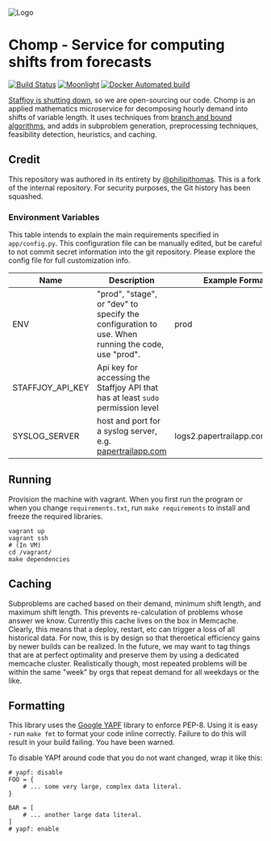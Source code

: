 ![Logo](https://i.imgur.com/deZ3wCa.jpg)

# Chomp - Service for computing shifts from forecasts

[![Build Status](https://travis-ci.org/Staffjoy/chomp-decomposition.svg?branch=master)](https://travis-ci.org/Staffjoy/chomp-decomposition) [![Moonlight](https://img.shields.io/badge/contractors-1-brightgreen.svg)](https://moonlightwork.com/staffjoy) [![Docker Automated build](https://img.shields.io/docker/automated/jrottenberg/ffmpeg.svg)](https://hub.docker.com/r/staffjoy/chomp-decomposition/)

[Staffjoy is shutting down](https://blog.staffjoy.com/staffjoy-is-shutting-down-39f7b5d66ef6#.ldsdqb1kp), so we are open-sourcing our code. Chomp is an applied mathematics microservice for decomposing hourly demand into shifts of variable length. It uses techniques from [branch and bound algorithms](https://en.wikipedia.org/wiki/Branch_and_bound), and adds in subproblem generation, preprocessing techniques, feasibility detection, heuristics, and caching. 

## Credit

This repository was authored in its entirety by [@philipithomas](https://github.com/philipithomas). This is a fork of the internal repository. For security purposes, the Git history has been squashed.

### Environment Variables

This table intends to explain the main requirements specified in `app/config.py`. This configuration file can be manually edited, but be careful to not commit secret information into the git repository. Please explore the config file for full customization info.

Name | Description | Example Format
---- | ----------- | --------------
ENV | "prod", "stage", or "dev" to specify the configuration to use. When running the code, use "prod". | prod
STAFFJOY_API_KEY | Api key for accessing the Staffjoy API that has at least `sudo` permission level | 
SYSLOG_SERVER | host and port for a syslog server, e.g. [papertrailapp.com](http://papertrailapp.com) | logs2.papertrailapp.com:12345

## Running

Provision the machine with vagrant. When you first run the program or when you change `requirements.txt`, run `make requirements` to install and freeze the required libraries. 

```
vagrant up
vagrant ssh
# (In VM)
cd /vagrant/
make dependencies
```

## Caching

Subproblems are cached based on their demand, minimum shift length, and maximum shift length. This prevents re-calculation of problems whose answer we know. Currently this cache lives on the box in Memcache. Clearly, this means that a deploy, restart, etc can trigger a loss of all historical data. For now, this is by design so that theroetical efficiency gains by newer builds can be realized. In the future, we may want to tag things that are at perfect optimality and preserve them by using a dedicated memcache cluster. Realistically though, most repeated problems will be within the same "week" by orgs that repeat demand for all weekdays or the like. 

## Formatting

This library uses the [Google YAPF](https://github.com/google/yapf) library to enforce PEP-8. Using it is easy - run `make fmt` to format your code inline correctly. Failure to do this will result in your build failing. You have been warned.

To disable YAPf around code that you do not want changed, wrap it like this:

```
# yapf: disable
FOO = {
    # ... some very large, complex data literal.
}

BAR = [
    # ... another large data literal.
]
# yapf: enable
```
